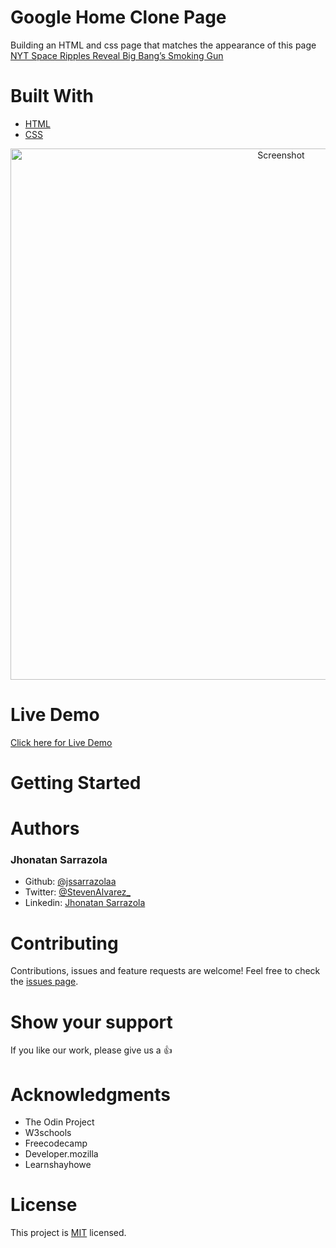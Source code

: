 # Google Home Clone Page

Building an HTML and css page that matches the appearance of this page [NYT Space Ripples Reveal Big Bang’s Smoking Gun](https://www.nytimes.com/2014/03/18/science/space/detection-of-waves-in-space-buttresses-landmark-theory-of-big-bang.html?_r=0)

# Built With

- [HTML](https://developer.mozilla.org/en-US/docs/Web/HTML)
- [CSS](https://www.w3schools.com/css/)

<p align="center">
  <img src="./img" width="850" title="Screenshot">
</p>

# Live Demo

[Click here for Live Demo](https://jssarrazolaa.github.io/google-homepage/)

# Getting Started

# Authors

### Jhonatan Sarrazola

- Github: [@jssarrazolaa](https://github.com/jssarrazolaa)
- Twitter: [@StevenAlvarez_](https://twitter.com/StevenAlvarez_)
- Linkedin: [Jhonatan Sarrazola](https://www.linkedin.com/in/jhonatan-sarrazola-6a46a01a5/)

# Contributing

Contributions, issues and feature requests are welcome!
Feel free to check the [issues page](https://github.com/jssarrazolaa/google-homepage/issues).

# Show your support

If you like our work, please give us a :+1:

# Acknowledgments

- The Odin Project
- W3schools
- Freecodecamp
- Developer.mozilla
- Learnshayhowe

# License

This project is [MIT](https://opensource.org/licenses/MIT) licensed.
